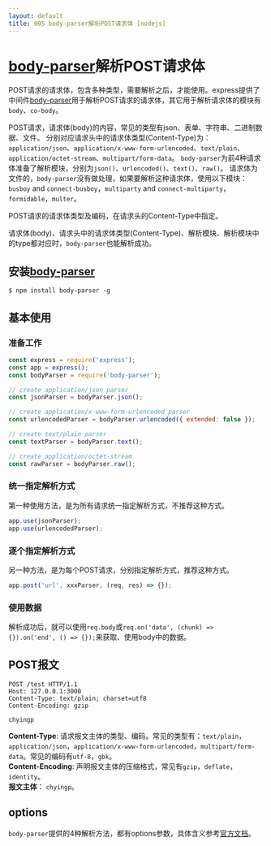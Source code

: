 ```yaml
---
layout: default
title: 005 body-parser解析POST请求体 [nodejs]
---
```


# [body-parser][1]解析POST请求体

POST请求的请求体，包含多种类型，需要解析之后，才能使用。express提供了中间件[body-parser][1]用于解析POST请求的请求体，其它用于解析请求体的模块有`body`、`co-body`。  

POST请求，请求体(body)的内容，常见的类型有json、表单、字符串、二进制数据、文件。 分别对应请求头中的请求体类型(Content-Type)为：`application/json`、`application/x-www-form-urlencoded`、`text/plain`、`application/octet-stream`、`multipart/form-data`。 `body-parser`为前4种请求体准备了解析模块，分别为`json()`、`urlencoded()`、`text()`、`raw()`。 请求体为文件的，`body-parser`没有做处理，如果要解析这种请求体，使用以下模块：`busboy` and `connect-busboy`，`multiparty` and `connect-multiparty`，`formidable`，`multer`。  

POST请求的请求体类型及编码，在请求头的Content-Type中指定。  

请求体(body)、请求头中的请求体类型(Content-Type)、解析模块、解析模块中的type都对应时，`body-parser`也能解析成功。  

## 安装[body-parser][1]

`$ npm install body-parser -g`  

## 基本使用

### 准备工作
``` javascript
const express = require('express');
const app = express();
const bodyParser = require('body-parser');

// create application/json parser
const jsonParser = bodyParser.json();

// create application/x-www-form-urlencoded parser
const urlencodedParser = bodyParser.urlencoded({ extended: false });

// create text/plain parser
const textParser = bodyParser.text();

// create application/octet-stream
const rawParser = bodyParser.raw();
```

### 统一指定解析方式
第一种使用方法，是为所有请求统一指定解析方式，不推荐这种方式。  
``` javascript
app.use(jsonParser);
app.use(urlencodedParser);
```

### 逐个指定解析方式
另一种方法，是为每个POST请求，分别指定解析方式，推荐这种方式。
``` javascript
app.post('url', xxxParser, (req, res) => {});
```

### 使用数据
解析成功后，就可以使用`req.body`或`req.on('data', (chunk) => {}).on('end', () => {});`来获取、使用body中的数据。

## POST报文
```
POST /test HTTP/1.1
Host: 127.0.0.1:3000
Content-Type: text/plain; charset=utf8
Content-Encoding: gzip

chyingp
```
**Content-Type**: 请求报文主体的类型、编码。常见的类型有：`text/plain`，`application/json`，`application/x-www-form-urlencoded`，`multipart/form-data`。常见的编码有`utf-8`，`gbk`。  
**Content-Encoding**: 声明报文主体的压缩格式，常见有`gzip`，`deflate`，`identity`。  
**报文主体**： `chyingp`。  

## options
`body-parser`提供的4种解析方法，都有options参数，具体含义参考[官方文档][1]。

[1]: https://github.com/expressjs/body-parser "body-parser"

